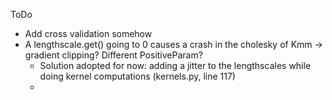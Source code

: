 ToDo
- Add cross validation somehow
- A lengthscale.get() going to 0 causes a crash in the cholesky of Kmm -> gradient clipping? Different PositiveParam?
  - Solution adopted for now: adding a jitter to the lengthscales while doing kernel computations (kernels.py, line 117)
  - 